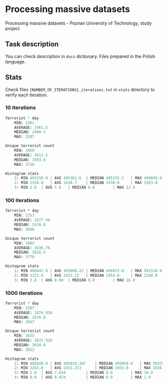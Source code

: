 # Processing massive datasets
Processing massive datasets - Poznan University of Technology, study project

## Task description
You can check description in `docs` dictionary. Files prepared in the Polish language.

## Stats
Check files `{NUMBER_OF_ITERATIONS}_iterations.txt` in `stats` directory to verify each iteration.

### 10 iterations
```python
Terrorist * day
	MIN: 2361
	AVERAGE: 2461.5
	MEDIAN: 2460.5
	MAX: 2587

Unique terrorist count
	MIN: 3469
	AVERAGE: 3611.5
	MEDIAN: 3593.0
	MAX: 3736

Histogram stats
	1: MIN 491518.0 | AVG 495381.6 	| MEDIAN 495155.5	| MAX 499049.0
	2: MIN 2334.0 	| AVG 2438.7 	| MEDIAN 2438.0		| MAX 2563.0
	3: MIN 3.0 	| AVG 7.6 	| MEDIAN 8.0		| MAX 12.0
```

### 100 iterations
```python
Terrorist * day
	MIN: 2353
	AVERAGE: 2477.46
	MEDIAN: 2478.0
	MAX: 2606

Unique terrorist count
	MIN: 3483
	AVERAGE: 3636.76
	MEDIAN: 3626.5
	MAX: 3778

Histogram stats
	1: MIN 488447.0 | AVG 495008.22 | MEDIAN 494833.0	| MAX 501538.0
	2: MIN 2323.0 	| AVG 2453.22 	| MEDIAN 2454.0		| MAX 2588.0
	3: MIN 2.0 	| AVG 8.08 	| MEDIAN 8.0		| MAX 16.0
```

### 1000 iterations
```python
Terrorist * day
	MIN: 2287
	AVERAGE: 2474.918
	MEDIAN: 2476.0
	MAX: 2667

Unique terrorist count
	MIN: 3435
	AVERAGE: 3631.926
	MEDIAN: 3634.0
	MAX: 3852

Histogram stats
	1: MIN 485840.0 | AVG 495019.387 	| MEDIAN 495069.0	| MAX 503351.0
	2: MIN 2263.0 	| AVG 2451.272 		| MEDIAN 2453.0		| MAX 2656.0
	3: MIN 1.0 	| AVG 7.834 		| MEDIAN 8.0		| MAX 18.0
	4: MIN 0.0 	| AVG 0.024 		| MEDIAN 0.0		| MAX 1.0
```

